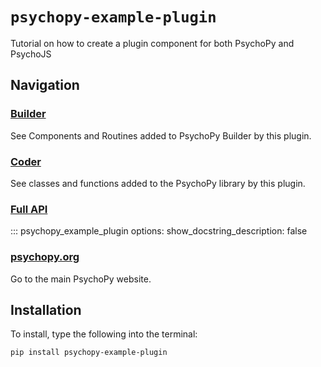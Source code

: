 # `psychopy-example-plugin`

Tutorial on how to create a plugin component for both PsychoPy and PsychoJS

## Navigation
### [Builder](builder/index.md)
See Components and Routines added to PsychoPy Builder by this plugin.

### [Coder](coder/index.md)
See classes and functions added to the PsychoPy library by this plugin.

### [Full API](api/index.md)
::: psychopy_example_plugin
    options:
        show_docstring_description: false
        

### [psychopy.org](https://psychopy.org)
Go to the main PsychoPy website.

## Installation
To install, type the following into the terminal:
```
pip install psychopy-example-plugin 
```